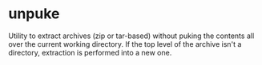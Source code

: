 unpuke
======

Utility to extract archives (zip or tar-based) without puking the contents all over the current working directory. If the top level of the archive isn't a directory, extraction is performed into a new one.
